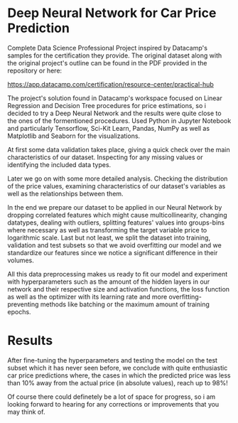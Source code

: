 # Deep Neural Network for Car Price Prediction

Complete Data Science Professional Project inspired by Datacamp's samples for the certification they provide.
The original dataset along with the original project's outline can be found in the PDF provided in the repository or here:

https://app.datacamp.com/certification/resource-center/practical-hub

The project's solution found in Datacamp's workspace focused on Linear Regression and Decision Tree procedures for price estimations, so i decided to try a Deep Neural Network and the results were quite close to the ones of the formentioned procedures.
Used Python in Jupyter Notebook and particularly Tensorflow, Sci-Kit Learn, Pandas, NumPy as well as Matplotlib and Seaborn for the visualizations.

At first some data validation takes place, giving a quick check over the main characteristics of our dataset. Inspecting for any missing values or identifying the included data types.

Later we go on with some more detailed analysis. Checking the distribution of the price values, examining characteristics of our dataset's variables as well as the relationships between them.

In the end we prepare our dataset to be applied in our Neural Network by dropping correlated features which might cause multicollinearity, changing datatypes, dealing with outliers, splitting features' values into groups-bins where necessary as well as transforming the target variable price to logarithmic scale. 
Last but not least, we split the dataset into training, validation and test subsets so that we avoid overfitting our model and we standardize our features since we notice a significant difference in their volumes.

All this data preprocessing makes us ready to fit our model and experiment with hyperparameters such as the amount of the hidden layers in our network and their respective size and activation functions, the loss function as well as the optimizer with its learning rate and more overfitting-preventing methods like batching or the maximum amount of training epochs.

# Results

After fine-tuning the hyperparameters and testing the model on the test subset which it has never seen before, we conclude with quite enthusiastic car price predictions where, the cases in which the predicted price was less than 10% away from the actual price (in absolute values), reach up to 98%! 

Of course there could definetely be a lot of space for progress, so i am looking forward to hearing for any corrections or improvements that you may think of.
